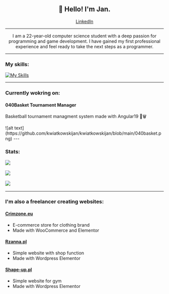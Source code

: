 <h2 align="center">👋 Hello! I'm Jan.</h2>

<p align="center"><a href="https://www.linkedin.com/in/jan-kwiatkowski-633215271/">LinkedIn</a>

---

<p align="center">I am a 22-year-old computer science student with a deep passion for programming and game development. I have gained my first professional experience and feel ready to take the next steps as a programmer.</p>

---

<h3>My skills:</h3>

[![My Skills](https://skillicons.dev/icons?i=cs,unity,html,js,css,php,git,wordpress)](https://skillicons.dev)

---

<h3>Currently wokring on:</h3>

<h4>040Basket Tournament Manager</h4>
<p>Basketball tournament managment system made with Angular19 🏀🗑️</p>
![alt text](https://github.com/kwiatkowskijan/kwiatkowskijan/blob/main/040basket.png)
---

<h3>Stats:</h3>

![](https://github-readme-stats.vercel.app/api?username=kwiatkowskijan&theme=tokyonight&include_all_commits=false&count_private=true) <br>

![](https://github-readme-streak-stats.herokuapp.com/?user=kwiatkowskijan&theme=tokyonight) <br>

![](https://github-readme-stats.vercel.app/api/top-langs/?username=kwiatkowskijan&theme=tokyonight&include_all_commits=false&count_private=true&layout=compact)

---

<h3>I'm also a freelancer creating websites:</h3>

<h4><a href="https://crimzone.eu">Crimzone.eu</a></h4>
<ul>
<li>E-commerce store for clothing brand</li>
<li>Made with WooCommerce and Elementor</li>
</ul>

<h4><a href="https://rzanna.pl">Rzanna.pl</a></h4>
<ul>
<li>Simple website with shop function</li>
<li>Made with Wordpress Elementor</li>
</ul>

<h4><a href="https://shape-up.pl">Shape-up.pl</a></h4>
<ul>
<li>Simple website for gym</li>
<li>Made with Wordpress Elementor</li>
</ul>
